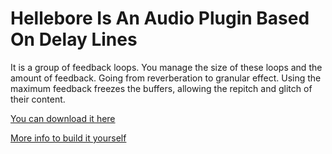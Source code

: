 # Hellebore Is An Audio Plugin Based On Delay Lines

It is a group of feedback loops. 
You manage the size of these loops and the amount of feedback. 
Going from reverberation to granular effect. 
Using the maximum feedback freezes the buffers, allowing the repitch and glitch of their content. 


[You can download it here](https://lndf.fr/NOI/Hellebore.html)

[More info to build it yourself](https://github.com/LeNomDesFleurs/HELLEBORE_JUCE/wiki/Building)
